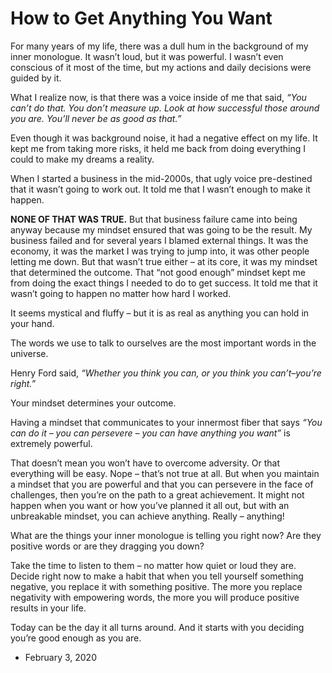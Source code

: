 How to Get Anything You Want
============================

For many years of my life, there was a dull hum in the background of my inner monologue. It wasn’t loud, but it was powerful. I wasn’t even conscious of it most of the time, but my actions and daily decisions were guided by it. 

What I realize now, is that there was a voice inside of me that said, _“You can’t do that. You don’t measure up. Look at how successful those around you are. You’ll never be as good as that.”_ 

Even though it was background noise, it had a negative effect on my life. It kept me from taking more risks, it held me back from doing everything I could to make my dreams a reality. 

When I started a business in the mid-2000s, that ugly voice pre-destined that it wasn’t going to work out. It told me that I wasn’t enough to make it happen.

**NONE OF THAT WAS TRUE.** But that business failure came into being anyway because my mindset ensured that was going to be the result. My business failed and for several years I blamed external things. It was the economy, it was the market I was trying to jump into, it was other people letting me down. But that wasn’t true either – at its core, it was my mindset that determined the outcome. That “not good enough” mindset kept me from doing the exact things I needed to do to get success. It told me that it wasn’t going to happen no matter how hard I worked. 

It seems mystical and fluffy – but it is as real as anything you can hold in your hand. 

The words we use to talk to ourselves are the most important words in the universe.

Henry Ford said, _“Whether you think you can, or you think you can’t–you’re right.”_ 

Your mindset determines your outcome. 

Having a mindset that communicates to your innermost fiber that says _“You can do it – you can persevere – you can have anything you want”_ is extremely powerful. 

That doesn’t mean you won’t have to overcome adversity. Or that everything will be easy. Nope – that’s not true at all. But when you maintain a mindset that you are powerful and that you can persevere in the face of challenges, then you’re on the path to a great achievement. It might not happen when you want or how you’ve planned it all out, but with an unbreakable mindset, you can achieve anything. Really – anything!

What are the things your inner monologue is telling you right now? Are they positive words or are they dragging you down? 

Take the time to listen to them – no matter how quiet or loud they are. Decide right now to make a habit that when you tell yourself something negative, you replace it with something positive. The more you replace negativity with empowering words, the more you will produce positive results in your life. 

Today can be the day it all turns around. And it starts with you deciding you’re good enough as you are.  

*   February 3, 2020